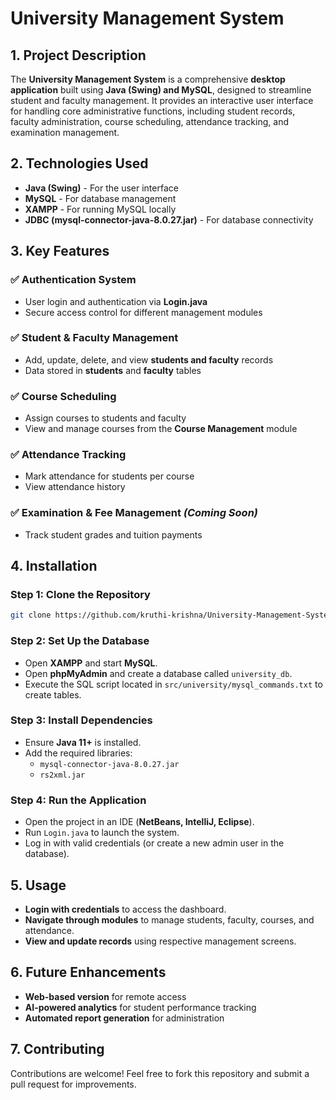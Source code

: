 # University Management System

## 1. Project Description
The **University Management System** is a comprehensive **desktop application** built using **Java (Swing) and MySQL**, designed to streamline student and faculty management. It provides an interactive user interface for handling core administrative functions, including student records, faculty administration, course scheduling, attendance tracking, and examination management.

## 2. Technologies Used
- **Java (Swing)** - For the user interface
- **MySQL** - For database management
- **XAMPP** - For running MySQL locally
- **JDBC (mysql-connector-java-8.0.27.jar)** - For database connectivity

## 3. Key Features
### ✅ Authentication System
- User login and authentication via **Login.java**
- Secure access control for different management modules

### ✅ Student & Faculty Management
- Add, update, delete, and view **students and faculty** records
- Data stored in **students** and **faculty** tables

### ✅ Course Scheduling
- Assign courses to students and faculty
- View and manage courses from the **Course Management** module

### ✅ Attendance Tracking
- Mark attendance for students per course
- View attendance history

### ✅ Examination & Fee Management *(Coming Soon)*
- Track student grades and tuition payments

## 4. Installation
### Step 1: Clone the Repository
```bash
git clone https://github.com/kruthi-krishna/University-Management-System.git
```

### Step 2: Set Up the Database
- Open **XAMPP** and start **MySQL**.
- Open **phpMyAdmin** and create a database called `university_db`.
- Execute the SQL script located in `src/university/mysql_commands.txt` to create tables.

### Step 3: Install Dependencies
- Ensure **Java 11+** is installed.
- Add the required libraries:
  - `mysql-connector-java-8.0.27.jar`
  - `rs2xml.jar`

### Step 4: Run the Application
- Open the project in an IDE (**NetBeans, IntelliJ, Eclipse**).
- Run `Login.java` to launch the system.
- Log in with valid credentials (or create a new admin user in the database).

## 5. Usage
- **Login with credentials** to access the dashboard.
- **Navigate through modules** to manage students, faculty, courses, and attendance.
- **View and update records** using respective management screens.

## 6. Future Enhancements
- **Web-based version** for remote access
- **AI-powered analytics** for student performance tracking
- **Automated report generation** for administration

## 7. Contributing
Contributions are welcome! Feel free to fork this repository and submit a pull request for improvements.




